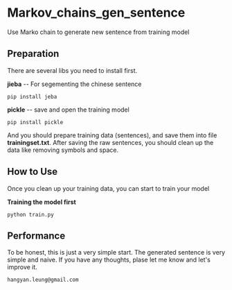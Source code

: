 # Markov_chains_gen_sentence
Use Marko chain to generate new sentence from training model

## Preparation

There are several libs you need to install first.

**jieba** -- For segementing the chinese sentence

```
pip install jeba

```

**pickle** -- save and open the training model

```
pip install pickle

```

And you should prepare training data (sentences), and save them into file **trainingset.txt**. After saving the raw sentences, you should clean up the data like removing symbols and space.

## How to Use

Once you clean up your training data, you can start to train your model

**Training the model first**

```
python train.py

```

## Performance

To be honest, this is just a very simple start. The generated sentence is very simple and naive. If you have any thoughts, plase let me know and let's improve it.


```
hangyan.leung@gmail.com

```








